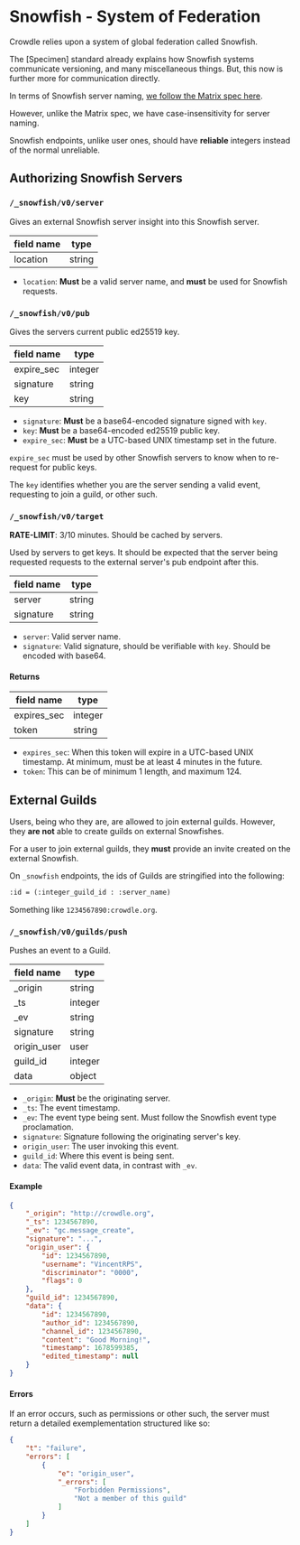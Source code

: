 # Snowfish - System of Federation

Crowdle relies upon a system of global federation called Snowfish.

The [Specimen] standard already explains how Snowfish systems communicate versioning,
and many miscellaneous things. But, this now is further more for communication directly.

In terms of Snowfish server naming, [we follow the Matrix spec here](https://spec.matrix.org/v1.6/appendices/#server-name).

However, unlike the Matrix spec, we have case-insensitivity for server naming.

Snowfish endpoints, unlike user ones, should have **reliable** integers instead of the normal unreliable.

## Authorizing Snowfish Servers

### `/_snowfish/v0/server`

Gives an external Snowfish server insight into this Snowfish server.

| field name | type     |
| ---------- | -------- |
| location   | string   |

* `location`: **Must** be a valid server name, and **must** be used for Snowfish requests.

### `/_snowfish/v0/pub`

Gives the servers current public ed25519 key.

| field name | type     |
| ---------- | -------- |
| expire_sec | integer  |
| signature  | string   |
| key        | string   |

* `signature`: **Must** be a base64-encoded signature signed with `key`.
* `key`: **Must** be a base64-encoded ed25519 public key.
* `expire_sec`: **Must** be a UTC-based UNIX timestamp set in the future.

`expire_sec` must be used by other Snowfish servers to know when to re-request for public keys.

The `key` identifies whether you are the server sending a valid event, requesting to join a guild, or other such.

### `/_snowfish/v0/target`

**RATE-LIMIT**: 3/10 minutes. Should be cached by servers.

Used by servers to get keys. It should be expected that the server being requested
requests to the external server's pub endpoint after this.

| field name | type     |
| ---------- | -------- |
| server     | string   |
| signature  | string   |

* `server`: Valid server name.
* `signature`: Valid signature, should be verifiable with `key`. Should be encoded with base64.

#### Returns

| field name    | type     |
| ------------- | -------- |
| expires_sec   | integer  |
| token         | string   |

* `expires_sec`: When this token will expire in a UTC-based UNIX timestamp. At minimum, must be at least 4 minutes in the future.
* `token`: This can be of minimum 1 length, and maximum 124.

## External Guilds

Users, being who they are, are allowed to join external guilds.
However, they **are not** able to create guilds on external Snowfishes.

For a user to join external guilds, they **must** provide an invite created on the external Snowfish.

On `_snowfish` endpoints, the ids of Guilds are stringified into the following:

```txt
:id = (:integer_guild_id : :server_name)
```

Something like `1234567890:crowdle.org`.

### `/_snowfish/v0/guilds/push`

Pushes an event to a Guild.

| field name    | type     |
| ------------- | -------- |
| _origin       | string   |
| _ts           | integer  |
| _ev           | string   |
| signature     | string   |
| origin_user   | user     |
| guild_id      | integer  |
| data          | object   |

* `_origin`: **Must** be the originating server.
* `_ts`: The event timestamp.
* `_ev`: The event type being sent. Must follow the Snowfish event type proclamation.
* `signature`: Signature following the originating server's key.
* `origin_user`: The user invoking this event.
* `guild_id`: Where this event is being sent.
* `data`: The valid event data, in contrast with `_ev`.

#### Example

```json
{
    "_origin": "http://crowdle.org",
    "_ts": 1234567890,
    "_ev": "gc.message_create",
    "signature": "...",
    "origin_user": {
        "id": 1234567890,
        "username": "VincentRPS",
        "discriminator": "0000",
        "flags": 0
    },
    "guild_id": 1234567890,
    "data": {
        "id": 1234567890,
        "author_id": 1234567890,
        "channel_id": 1234567890,
        "content": "Good Morning!",
        "timestamp": 1678599385,
        "edited_timestamp": null
    }
}
```

#### Errors

If an error occurs, such as permissions or other such, the server must return a detailed
exemplementation structured like so:

```json
{
    "t": "failure",
    "errors": [
        {
            "e": "origin_user",
            "_errors": [
                "Forbidden Permissions",
                "Not a member of this guild"
            ]
        }
    ]
}
```
